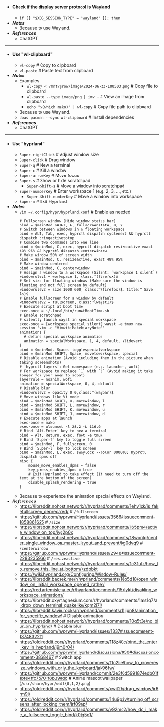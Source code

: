 - #### Check if the display server protocol is Wayland
    - `if [[ "$XDG_SESSION_TYPE" = "wayland" ]]; then`
- ***Notes***
    - Because to use Wayland.
- ***References***
    - ChatGPT
- ---
- #### Use "wl-clipboard"
    - `wl-copy` # Copy to clipboard
    - `wl-paste` # Paste text from clipboard
- ***Notes***
    - Examples
        - `wl-copy < /mnt/grow/image/2024-06-23-100503.png` # Copy file to clipboard
        - `wl-paste --type image/png | imv -` # View an image from clipboard
        - `echo "$(which mako)" | wl-copy` # Copy file path to clipboard
    - Because to use Wayland.
    - `doas pacman --sync wl-clipboard` # Install dependencies
- ***References***
    - ChatGPT
- ---
- #### Use "hyprland"
    - `Super-rightClick` # Adjust window size
    - `Super-click` # Drag window
    - `Super-q` # New a terminal
    - `Super-c` # Kill a window
    - `Super-arrowKey` # Move focus
    - `Super-s` # Show or hide scratchpad
        - `Super-Shift-s` # Move a window into scratchpad
    - `Super-numberKey` # Enter workspace 1 (e.g. 2, 3, ..., etc.)
        - `Super-Shift-numberKey` # Move a window into workspace
    - `Super-m` # Exit Hyprland
- ***Notes***
    - `vim ~/.config/hypr/hyprland.conf` # Enable as needed
      ```
      # Fullscreen window (Hide window status bar)
      bind = $mainMod SHIFT, F, fullscreenstate, 0, 2
      # Switch between windows in a floating workspace
      bind = ALT, Tab, exec, hyprctl dispatch cyclenext && hyprctl dispatch bringactivetotop
      # Combine two commands into one line
      bind = $mainMod, C, exec, hyprctl dispatch resizeactive exact 48% 95% && hyprctl dispatch centerwindow
      # Make window 50% of screen width
      bind = $mainMod, C, resizeactive, exact 48% 95%
      # Make window centered
      bind = $mainMod, C, centerwindow
      # Assign a window to a workspace (Silent: `workspace 1 silent`)
      windowrulev2 = workspace 1, class:^(firefox)$
      # Set size for floating windows (Make sure the window is floating and not full screen by default)
      windowrulev2 = size 1000 600, class:^(firefox)$, title:^(Save As)$
      # Enable fullscreen for a window by default
      windowrulev2 = fullscreen, class:^(wayst1)$
      # Execute script at boot time
      exec-once = ~/.local/bin/runAtBootTime.sh
      # Enable scratchpad
      # silently launch wayst in special workspace
      exec-once = [workspace special silent] wayst -e tmux new-session 'vim -c "VimwikiMakeDiaryNote"'
      animations { 
        # define special workspace animation
        animation = specialWorkspace, 1, 4, default, slidevert 
      }
      bind = $mainMod, Space, togglespecialworkspace
      bind = $mainMod SHIFT, Space, movetoworkspace, special
      # Disable animation (Avoid including them in the picture when taking screenshots)
      # `hyprctl layers`: Get namespace (e.g. launcher, wofi)
      # For workspace to replace `1` with `0` (Avoid making it take longer for your eyes to adpat)
      layerrule = noanim, wofi
      animation = specialWorkspace, 0, 4, default
      # Disable blur
      windowrulev2 = opacity 0 0,class:^(waybar)$
      # Move windows like Vi mode
      bind = $mainMod SHIFT, H, movewindow, l
      bind = $mainMod SHIFT, L, movewindow, r
      bind = $mainMod SHIFT, K, movewindow, u
      bind = $mainMod SHIFT, J, movewindow, d
      # Execute apps at launch
      exec-once = mako
      exec-once = wlsunset -l 28.2 -L 116.6
      # Bind `Alt-Enter` key to new a terminal
      bind = Alt, Return, exec, foot -e tmux
      # Bind `Super-f` key to toggle full screen
      bind = $mainMod, F, fullscreen, 0
      # Bind `Super-l` key to lock screen
      bind = $mainMod, L, exec, swaylock --color 000000; hyprctl dispatch dpms off
      misc {
          mouse_move_enables_dpms = false
          key_press_enables_dpms = true
          # Exit Hyprland to take effect (If need to turn off the text at the bottom of the screen)
          disable_splash_rendering = true
      }
      ```
    - Because to experience the animation special effects on Wayland.
- ***References***
    - https://libreddit.nohost.network/r/hyprland/comments/1ehv1ck/is_fakefullscreen_deprecated/ # `/fullscreen`
    - https://github.com/hyprwm/Hyprland/issues/3566#issuecomment-1858861625 # `/size`
    - https://libreddit.nohost.network/r/hyprland/comments/165pra4/active_window_on_top/jyg2p0x
    - https://libreddit.nohost.network/r/hyprland/comments/18won1q/center_single_window_on_master_layout_and_prevent/kg0dvq9 # `/centerwindow`
    - https://github.com/hyprwm/Hyprland/issues/2948#issuecomment-2283235966 # `/resizeactive`
    - https://libreddit.nohost.network/r/hyprland/comments/1c31ufa/how_to_remove_this_line_at_bottom/kzdpbkt
    - https://wiki.hyprland.org/Configuring/Window-Rules/
    - https://libreddit.baczek.me/r/hyprland/comments/18o5d18/open_window_on_initial_workspace_opened_rather/
    - https://red.artemislena.eu/r/hyprland/comments/15xlykt/disabling_workspace_animations/
    - https://libreddit.oxymagnesium.com/r/hyprland/comments/1ars1q7/a_drop_down_terminal_quakelike/kqm2i7i/
    - https://libreddit.kavin.rocks/r/hyprland/comments/11jjpn8/animation_for_specific_window/ # Disable animation
    - https://libreddit.nohost.network/r/hyprland/comments/10q5t3e/no_blur_on_hyprland/ # Disable blur
    - https://github.com/hyprwm/Hyprland/issues/1337#issuecomment-1374832211
    - https://old.reddit.com/r/hyprland/comments/118z40c/bind_the_enter_key_in_hyprland/j9m0r04/
    - https://github.com/hyprwm/Hyprland/discussions/830#discussioncomment-3868467 # Switch app
    - https://old.reddit.com/r/hyprland/comments/11c2lie/how_to_moveresize_windows_with_only_the_keyboard/jak96fw/
    - https://github.com/hyprwm/Hyprland/commit/2e3f0d5991874edb01f1bfe4ffc75701f8b398dc # Anime mascot wallpaper (`/usr/share/hypr/wall{0,1,2}.png`)
    - https://old.reddit.com/r/hyprland/comments/xwit2h/drag_window/ir6rm9j/
    - https://old.reddit.com/r/hyprland/comments/14u9p3v/turning_off_screens_after_locking_them/jrf09np/
    - https://old.reddit.com/r/hyprland/comments/y92mo2/how_do_i_make_a_fullscreen_toggle_bind/k0tg5o1/
- ---
